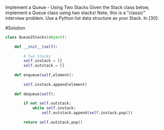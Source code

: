 Implement a Queue - Using Two Stacks
Given the Stack class below, implement a Queue class using two stacks! Note, this is a "classic" interview problem. Use a Python list data structure as your Stack.
In [30]:

#Solution

```python
class Queue2Stacks(object):
    
    def __init__(self):
        
        # Two Stacks
        self.instack = []
        self.outstack = []
     
    def enqueue(self,element):
        
        self.instack.append(element)
    
    def dequeue(self):
        
        if not self.outstack:
            while self.instack:
                self.outstack.append(self.instack.pop())
                
        return self.outstack.pop()
```